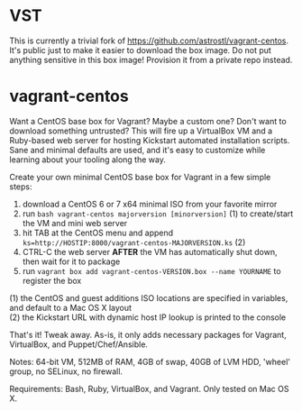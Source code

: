 VST
==============

This is currently a trivial fork of https://github.com/astrostl/vagrant-centos. It's public just to make it easier to download the box image. Do not put anything sensitive in this box image! Provision it from a private repo instead.

vagrant-centos
==============

Want a CentOS base box for Vagrant? Maybe a custom one? Don't want to download something untrusted? This will fire up a VirtualBox VM and a Ruby-based web server for hosting Kickstart automated installation scripts. Sane and minimal defaults are used, and it's easy to customize while learning about your tooling along the way.

Create your own minimal CentOS base box for Vagrant in a few simple steps:

1. download a CentOS 6 or 7 x64 minimal ISO from your favorite mirror
2. run `bash vagrant-centos majorversion [minorversion]` (1) to create/start the VM and mini web server
3. hit TAB at the CentOS menu and append ` ks=http://HOSTIP:8000/vagrant-centos-MAJORVERSION.ks` (2)
4. CTRL-C the web server **AFTER** the VM has automatically shut down, then wait for it to package
5. run `vagrant box add vagrant-centos-VERSION.box --name YOURNAME` to register the box

(1) the CentOS and guest additions ISO locations are specified in variables, and default to a Mac OS X layout<br>
(2) the Kickstart URL with dynamic host IP lookup is printed to the console<br>

That's it! Tweak away. As-is, it only adds necessary packages for Vagrant, VirtualBox, and Puppet/Chef/Ansible.

Notes: 64-bit VM, 512MB of RAM, 4GB of swap, 40GB of LVM HDD, 'wheel' group, no SELinux, no firewall.

Requirements: Bash, Ruby, VirtualBox, and Vagrant. Only tested on Mac OS X.
